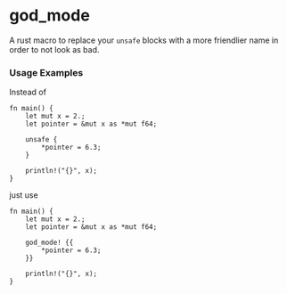 # god_mode

A rust macro to replace your `unsafe` blocks with a more friendlier name in order to not look as bad.

### Usage Examples

Instead of

```
fn main() {
    let mut x = 2.;
    let pointer = &mut x as *mut f64;

    unsafe {
        *pointer = 6.3;
    }

    println!("{}", x);
}
```

just use

```
fn main() {
    let mut x = 2.;
    let pointer = &mut x as *mut f64;

    god_mode! {{
        *pointer = 6.3;
    }}

    println!("{}", x);
}
```
